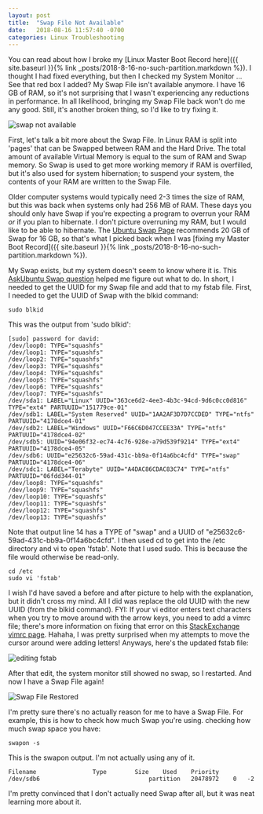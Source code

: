 ```yaml
---
layout: post
title:  "Swap File Not Available"
date:   2018-08-16 11:57:40 -0700
categories: Linux Troubleshooting
---
```

You can read about how I broke my [Linux Master Boot Record here]({{ site.baseurl }}{% link _posts/2018-8-16-no-such-partition.markdown %}). I thought I had fixed everything, but then I checked my System Monitor ... See that red box I added? My Swap File isn't available anymore. I have 16 GB of RAM, so it's not surprising that I wasn't experiencing any reductions in performance. In all likelihood, bringing my Swap File back won't do me any good. Still, it's another broken thing, so I'd like to try fixing it.

![swap not available]({{"/assets/swap_not_available/swap_not_available.jpg"}})

First, let's talk a bit more about the Swap File. In Linux RAM is split into 'pages' that can be Swapped between RAM and the Hard Drive. The total amount of available Virtual Memory is equal to the sum of RAM and Swap memory. So Swap is used to get more working memory if RAM is overfilled, but it's also used for system hibernation; to suspend your system, the contents of your RAM are written to the Swap File.

Older computer systems would typically need 2-3 times the size of RAM, but this was back when systems only had 256 MB of RAM. These days you should only have Swap if you're expecting a program to overrun your RAM *or* if you plan to hibernate. I don't picture overruning my RAM, but I would like to be able to hibernate. The [Ubuntu Swap Page] recommends 20 GB of Swap for 16 GB, so that's what I picked back when I was [fixing my Master Boot Record]({{ site.baseurl }}{% link _posts/2018-8-16-no-such-partition.markdown %}).

My Swap exists, but my system doesn't seem to know where it is. This [AskUbuntu Swap question] helped me figure out what to do. In short, I needed to get the UUID for my Swap file and add that to my fstab file. First, I needed to get the UUID of Swap with the blkid command:

```console
sudo blkid
```

This was the output from 'sudo blkid':

```console
[sudo] password for david:
/dev/loop0: TYPE="squashfs"
/dev/loop1: TYPE="squashfs"
/dev/loop2: TYPE="squashfs"
/dev/loop3: TYPE="squashfs"
/dev/loop4: TYPE="squashfs"
/dev/loop5: TYPE="squashfs"
/dev/loop6: TYPE="squashfs"
/dev/loop7: TYPE="squashfs"
/dev/sda1: LABEL="Linux" UUID="363ce6d2-4ee3-4b3c-94cd-9d6c0cc0d816" TYPE="ext4" PARTUUID="151779ce-01"
/dev/sdb1: LABEL="System Reserved" UUID="1AA2AF3D7D7CCDED" TYPE="ntfs" PARTUUID="4178dce4-01"
/dev/sdb2: LABEL="Windows" UUID="F66C6D047CCEE33A" TYPE="ntfs" PARTUUID="4178dce4-02"
/dev/sdb5: UUID="94e06f32-ec74-4c76-928e-a79d539f9214" TYPE="ext4" PARTUUID="4178dce4-05"
/dev/sdb6: UUID="e25632c6-59ad-431c-bb9a-0f14a6bc4cfd" TYPE="swap" PARTUUID="4178dce4-06"
/dev/sdc1: LABEL="Terabyte" UUID="A4DAC86CDAC83C74" TYPE="ntfs" PARTUUID="06fdd344-01"
/dev/loop8: TYPE="squashfs"
/dev/loop9: TYPE="squashfs"
/dev/loop10: TYPE="squashfs"
/dev/loop11: TYPE="squashfs"
/dev/loop12: TYPE="squashfs"
/dev/loop13: TYPE="squashfs"
```

Note that output line 14 has a TYPE of "swap" and a UUID of "e25632c6-59ad-431c-bb9a-0f14a6bc4cfd". I then used cd to get into the /etc directory and vi to open 'fstab'. Note that I used sudo. This is because the file would otherwise be read-only.

```console
cd /etc
sudo vi 'fstab'
```

I wish I'd have saved a before and after picture to help with the explanation, but it didn't cross my mind. All I did was replace the old UUID with the new UUID (from the blkid command). FYI: If your vi editor enters text characters when you try to move around with the arrow keys, you need to add a vimrc file; there's more information on fixing that error on this [StackExchange vimrc page]. Hahaha, I was pretty surprised when my attempts to move the cursor around were adding letters! Anyways, here's the updated fstab file:

![editing fstab]({{"/assets/swap_not_available/adding_UUID_line.jpg"}})

After that edit, the system monitor still showed no swap, so I restarted. And now I have a Swap File again!

![Swap File Restored]({{"/assets/swap_not_available/swap_file_available.jpg"}})

I'm pretty sure there's no actually reason for me to have a Swap File. For example, this is how to check how much Swap you're using.
checking how much swap space you have:

```console
swapon -s
```

This is the swapon output. I'm not actually using any of it.

```console
Filename				Type		Size	Used	Priority
/dev/sdb6                              	partition	20478972	0	-2
```

 I'm pretty convinced that I don't actually need Swap after all, but it was neat learning more about it.

[Ubuntu Swap Page]:https://help.ubuntu.com/community/SwapFaq
[AskUbuntu Swap question]:https://askubuntu.com/questions/194775/swap-not-available-i-must-manually-swapon-after-every-reboot
[StackExchange vimrc page]:https://askubuntu.com/questions/353911/hitting-arrow-keys-adds-characters-in-vi-editor
